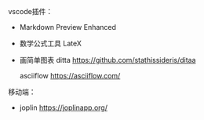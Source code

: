 



vscode插件：

* Markdown Preview Enhanced





* 数学公式工具 LateX 

* 画简单图表 ditta https://github.com/stathissideris/ditaa

  asciiflow https://asciiflow.com/



移动端：

* joplin https://joplinapp.org/